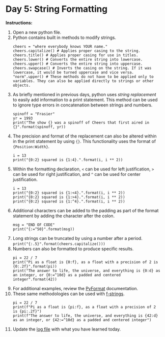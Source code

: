 # Day 5:  String Formatting
**Instructions:** 
1. Open a new python file.
2. Python contains built in methods to modify strings.
    ```
    cheers = "where everybody knows YOUR name."
    cheers.capitalize() # Applies proper casing to the string.
    cheers.title() # Applies proper casing for use in titles.
    cheers.lower() # Converts the entire string into lowercase.
    cheers.upper() # Converts the entire string into uppercase.
    cheers.swapcase() # Inverts the casing on the string. If it was lowercase, it would be turned uppercase and vice versa.
    "norm".upper() # These methods do not have to be applied only to variables. They can also be applied directly to strings or other objects.
    ```
3. As briefly mentioned in previous days, python uses _string replacement_ to easily add information to a print statement. This method can be used to ignore type errors in concatenation between strings and numbers.
    ```
    spinoff = "Frasier"
    yr = 1993
    print("The show {} was a spinoff of Cheers that first aired in {}".format(spinoff, yr))
    ```
4. The precision and format of the replacement can also be altered within in the print statement by using `{}`. This functionality uses the format of `{Position:Width}`.
    ```
    i = 13
    print("{0:2} squared is {1:4}.".format(i, i ** 2))
    ```
5. Within the formatting declaration, `<` can be used for left justification, `>` can be used for right justification, and `^` can be used for center justification.
    ```
    i = 13
    print("{0:2} squared is {1:<4}.".format(i, i ** 2))
    print("{0:2} squared is {1:>4}.".format(i, i ** 2))
    print("{0:2} squared is {1:^4}.".format(i, i ** 2))
    ```
6. Additional characters can be added to the padding as part of the format statement by adding the character after the colon.
    ```
    msg = "END OF CODE"
    print("{:=^50}".format(msg))
    ```
7. Long strings can be truncated by using a number after a period.  
    `print("{:.5}".format(cheers.capitalize()))`
8. Numbers can also be formatted to produce specific results.
    ```
    pi = 22 / 7
    print("Pi as a float is {0:f}, as a float with a precision of 2 is {0:.2f}".format(pi))
    print("The answer to life, the universe, and everything is {0:d} as an integer, or {0:=^10d} as a padded and centered integer".format(42))
    ```
9. For additional examples, review the [PyFormat](https://pyformat.info/) documentation.
10. These same methodologies can be used with [f-strings](https://docs.python.org/3/reference/lexical_analysis.html#f-strings).
    ```
    pi = 22 / 7
    print(f"Pi as a float is {pi:f}, as a float with a precision of 2 is {pi:.2f}")
    print(f"The answer to life, the universe, and everything is {42:d} as an integer, or {42:=^10d} as a padded and centered integer")
    ```
11. Update the [log file](../../log.md) with what you have learned today.
